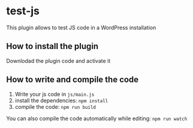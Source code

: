 # test-js
This plugin allows to test JS code in a WordPress installation

## How to install the plugin
Downlodad the plugin code and activate it

## How to write and compile the code
1. Write your js code in `js/main.js`
2. install the dependencies: `npm install`
3. compile the code: `npm run build`

You can also compile the code automatically while editing: `npm run watch`
